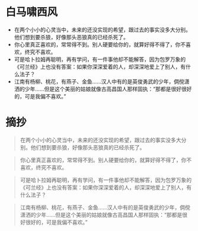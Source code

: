 # 白马啸西风

- 在两个小小的心灵当中，未来的还没实现的希望，跟过去的事实没多大分别。他们想到要杀狼，好像那头恶狼真的已经杀死了。
- 你心里真正喜欢的，常常得不到。别人硬要给你的，就算好得不得了，你不喜欢，终究不喜欢。
- 可是哈卜拉姆再聪明，再有学问，有一件事他却不能解答，因为包罗万象的《可兰经》上也没有答案：如果你深深爱着的人，却深深地爱上了别人，有什么法子？
- 江南有杨柳、桃花，有燕子、金鱼……汉人中有的是英俊勇武的少年，倜傥潇洒的少年……但是这个美丽的姑娘就像古高昌国人那样固执：“那都是很好很好的，可是我偏不喜欢。”

# 摘抄 

> 在两个小小的心灵当中，未来的还没实现的希望，跟过去的事实没多大分别。他们想到要杀狼，好像那头恶狼真的已经杀死了。

> 你心里真正喜欢的，常常得不到。别人硬要给你的，就算好得不得了，你不喜欢，终究不喜欢。

> 可是哈卜拉姆再聪明，再有学问，有一件事他却不能解答，因为包罗万象的《可兰经》上也没有答案：如果你深深爱着的人，却深深地爱上了别人，有什么法子？

> 江南有杨柳、桃花，有燕子、金鱼……汉人中有的是英俊勇武的少年，倜傥潇洒的少年……但是这个美丽的姑娘就像古高昌国人那样固执：“那都是很好很好的，可是我偏不喜欢。”